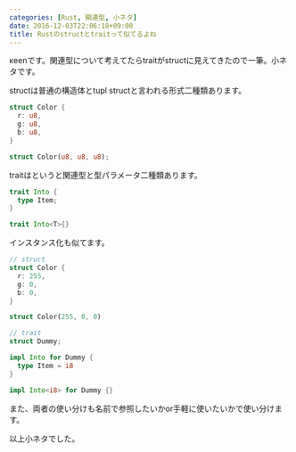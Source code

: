 ```yaml
---
categories: [Rust, 関連型, 小ネタ]
date: 2016-12-03T22:06:18+09:00
title: Rustのstructとtraitって似てるよね
---
```


κeenです。関連型について考えてたらtraitがstructに見えてきたので一筆。小ネタです。


<!--more-->

structは普通の構造体とtupl structと言われる形式二種類あります。

``` rust
struct Color {
  r: u8,
  g: u8,
  b: u8,
}
```

``` rust
struct Color(u8, u8, u8);
```

traitはというと関連型と型パラメータ二種類あります。


``` rust
trait Into {
  type Item;
}
```


``` rust
trait Into<T>{}
```

インスタンス化も似てます。

``` rust
// struct
struct Color {
  r: 255,
  g: 0,
  b: 0,
}

struct Color(255, 0, 0)
```

``` rust
// trait
struct Dummy;

impl Into for Dummy {
  type Item = i8
}

impl Into<i8> for Dummy {}
```

また、両者の使い分けも名前で参照したいかor手軽に使いたいかで使い分けます。

以上小ネタでした。
